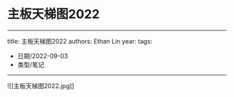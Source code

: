 # 主板天梯图2022


---
title: 主板天梯图2022
authors: Ethan Lin
year:
tags:
  - 日期/2022-09-03
  - 类型/笔记 
---



![[主板天梯图2022.jpg]]